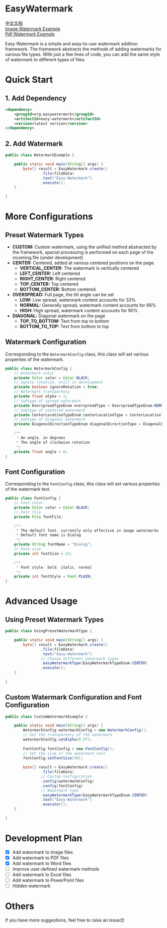 # EasyWatermark

[中文文档](README_zh.md) <br/>
[Image Watermark Example](doc/ImageWatermarkExample.md) <br/>
[Pdf Watermark Example](doc/PdfWatermarkExample.md) <br/>

Easy Watermark is a simple and easy-to-use watermark addition framework. The framework abstracts the methods of adding
watermarks for various file types. With just a few lines of code, you can add the same style of watermark to different
types of files.

# Quick Start

## 1. Add Dependency

```xml
<dependency>
    <groupId>org.easywatermark</groupId>
    <artifactId>easy-watermark</artifactId>
    <version>latest version</version>
</dependency>
```

## 2. Add Watermark

```java
public class WatermarkExample {

    public static void main(String[] args) {
        byte[] result = EasyWatermark.create()
                .file(fileData)
                .text("Easy-Watermark")
                .execute();
    }
    
}
```

# More Configurations

## Preset Watermark Types

- **CUSTOM:** Custom watermark, using the unified method abstracted by the framework, special processing is performed on
  each page of the incoming file (under development)
- **CENTER:** Centered, added at various centered positions on the page.
    - **VERTICAL_CENTER:** The watermark is vertically centered
    - **LEFT_CENTER:** Left centered
    - **RIGHT_CENTER:** Right centered
    - **TOP_CENTER:** Top centered
    - **BOTTOM_CENTER:** Bottom centered
- **OVERSPREAD:** Full page, the tilt angle can be set
    - **LOW:** Low spread, watermark content accounts for 33%
    - **NORMAL:** Generally spread, watermark content accounts for 66%
    - **HIGH:** High spread, watermark content accounts for 90%
- **DIAGONAL:** Diagonal watermark on the page
    - **TOP_TO_BOTTOM:** Text from top to bottom
    - **BOTTOM_TO_TOP:** Text from bottom to top

## Watermark Configuration

Corresponding to the `WatermarkConfig` class, this class will set various properties of the watermark.

```java
public class WatermarkConfig {
    // Watermark color
    private Color color = Color.BLACK;
    // Ignore rotation, still in development
    private boolean ignoreRotation = true;
    // Watermark transparency
    private float alpha = 1;
    // Subtype of spread watermark
    private OverspreadTypeEnum overspreadType = OverspreadTypeEnum.NORMAL;
    // Subtype of centered watermark
    private CenterLocationTypeEnum centerLocationType = CenterLocationTypeEnum.VERTICAL_CENTER;
    // Subtype of diagonal watermark
    private DiagonalDirectionTypeEnum diagonalDirectionType = DiagonalDirectionTypeEnum.TOP_TO_BOTTOM;

    /**
     * An angle, in degrees
     * The angle of clockwise rotation
     */
    private float angle = 0;
}
```

## Font Configuration

Corresponding to the `FontConfig` class, this class will set various properties of the watermark text.

```java
public class FontConfig {
    // Font color
    private Color color = Color.BLACK;
    // Font file
    private File fontFile;

    /**
     * The default font, currently only effective in image watermarks
     * Default font name is Dialog
     */
    private String fontName = "Dialog";
    // Font size
    private int fontSize = 12;

    /**
     * Font style: bold, italic, normal
     */
    private int fontStyle = Font.PLAIN;
}
```

# Advanced Usage

## Using Preset Watermark Types

```java
public class UsingPresetWatermarkType {

    public static void main(String[] args) {
        byte[] result = EasyWatermark.create()
                .file(fileData)
                .text("Easy-Watermark")
                // Choose different watermark types
                .easyWatermarkType(EasyWatermarkTypeEnum.CENTER)
                .execute();
    }
  
}
```

## Custom Watermark Configuration and Font Configuration

```java
public class CustomWatermarkExample {

    public static void main(String[] args) {
        WatermarkConfig watermarkConfig = new WatermarkConfig();
        // Set the transparency of the watermark
        watermarkConfig.setAlpha(0.5f);
  
        FontConfig fontConfig = new FontConfig();
        // Set the size of the watermark text
        fontConfig.setFontSize(30);
  
        byte[] result = EasyWatermark.create()
                .file(fileData)
                // Custom configuration
                .config(watermarkConfig)
                .config(fontConfig)
                // Watermark type
                .easyWatermarkType(EasyWatermarkTypeEnum.CENTER)
                .text("Easy-Watermark")
                .executor();
    }
    
}
```

# Development Plan

- [x] Add watermark to image files
- [x] Add watermark to PDF files
- [x] Add watermark to Word files
- [ ] Improve user-defined watermark methods
- [ ] Add watermark to Excel files
- [ ] Add watermark to PowerPoint files
- [ ] Hidden watermark

# Others

If you have more suggestions, feel free to raise an issue😊